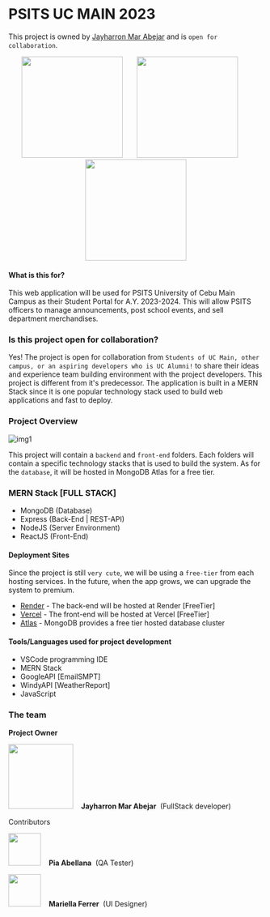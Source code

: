 # PSITS UC MAIN 2023
This project is owned by [Jayharron Mar Abejar](https://jayharronabejar.info) and is `open for collaboration`.


<p align="center">
    <img width="200" height="200" src="https://github.com/jaymar921/PSITSWebApp/blob/master/PSITSweb/static/images/uc.png">
    &nbsp;&nbsp;&nbsp;&nbsp;&nbsp;
    <img width="200" height="200" src="https://github.com/jaymar921/PSITSWebApp/blob/master/PSITSweb/static/images/CCS_LOGO.png">
    &nbsp;&nbsp;&nbsp;&nbsp;&nbsp;
    <img width="200" height="200" src="https://github.com/jaymar921/PSITSWebApp/blob/master/PSITSweb/static/images/PSITS_LOGO.png">
    
    
</p>


#### What is this for?
This web application will be used for PSITS University of Cebu Main Campus as their Student Portal for A.Y. 2023-2024. This will allow PSITS officers to manage announcements, post school events, and sell department merchandises.

### Is this project open for collaboration?
Yes! The project is open for collaboration from `Students of UC Main, other campus, or an aspiring developers who is UC Alumni!` to share their ideas and experience team building environment with the project developers. This project is different from it's predecessor. The application is built in a MERN Stack since it is one popular technology stack used to build web applications and fast to deploy.

### Project Overview
![img1](./.doc/_MERNSTACK3.png)

This project will contain a `backend` and `front-end` folders. Each folders will contain a specific technology stacks that is used to build the system. As for the `database`, it will be hosted in MongoDB Atlas for a free tier.

### MERN Stack [FULL STACK]
- MongoDB   (Database)
- Express   (Back-End | REST-API)
- NodeJS    (Server Environment)
- ReactJS   (Front-End)
#### Deployment Sites
Since the project is still `very cute`, we will be using a `free-tier` from each hosting services. In the future, when the app grows, we can upgrade the system to premium.
- [Render](https://render.com/)    -  The back-end will be hosted at Render [FreeTier]
- [Vercel](https://vercel.com/)    -  The front-end will be hosted at Vercel [FreeTier]
- [Atlas](https://www.mongodb.com/products/platform/cloud)     -  MongoDB provides a free tier hosted database cluster
#### Tools/Languages used for project development
- VSCode programming IDE
- MERN Stack
- GoogleAPI [EmailSMPT]
- WindyAPI [WeatherReport]
- JavaScript

### The team 
<b>Project Owner</b>
<p align="left">
    <kbd><img width="128" height="128"  src="https://avatars.githubusercontent.com/u/72720429?s=256&v=4"></kbd>&nbsp;&nbsp;&nbsp;&nbsp;<b>Jayharron Mar Abejar</b>&nbsp;&nbsp;(FullStack developer)

Contributors

</p>
<p align="left">
    <kbd><img width="64" height="64"  src="https://avatars.githubusercontent.com/u/91781090?s=100&v=4"></kbd>&nbsp;&nbsp;&nbsp;&nbsp;<b>Pia Abellana</b>&nbsp;&nbsp;(QA Tester)
</p>

<p align="left">
    <kbd><img width="64" height="64"  src="https://github.com/jaymar921/PSITSWebApp/blob/master/PSITSweb/static/images/devs/ferrer.png"></kbd>&nbsp;&nbsp;&nbsp;&nbsp;<b>Mariella Ferrer</b>&nbsp;&nbsp;(UI Designer)
</p>